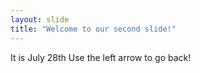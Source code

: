 ```yaml
---
layout: slide
title: "Welcome to our second slide!"
---
```

It is July 28th
Use the left arrow to go back!
